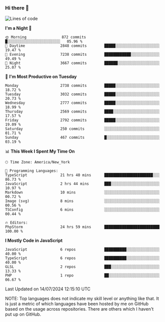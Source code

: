 ### Hi there 👋

<!--
**LynxJinxxy/LynxJinxxy** is a ✨ _special_ ✨ repository because its `README.md` (this file) appears on your GitHub profile.

Here are some ideas to get you started:

- 🔭 I’m currently working on ...
- 🌱 I’m currently learning ...
- 👯 I’m looking to collaborate on ...
- 🤔 I’m looking for help with ...
- 💬 Ask me about ...
- 📫 How to reach me: ...
- 😄 Pronouns: ...
- ⚡ Fun fact: ...
-->

<!--START_SECTION:waka-->
![Lines of code](https://img.shields.io/badge/From%20Hello%20World%20I%27ve%20Written-31.9%20million%20lines%20of%20code-blue)

**I'm a Night 🦉** 

```text
🌞 Morning                872 commits         █░░░░░░░░░░░░░░░░░░░░░░░░   05.96 % 
🌆 Daytime                2848 commits        █████░░░░░░░░░░░░░░░░░░░░   19.47 % 
🌃 Evening                7238 commits        ████████████░░░░░░░░░░░░░   49.49 % 
🌙 Night                  3667 commits        ██████░░░░░░░░░░░░░░░░░░░   25.07 % 
```
📅 **I'm Most Productive on Tuesday** 

```text
Monday                   2738 commits        █████░░░░░░░░░░░░░░░░░░░░   18.72 % 
Tuesday                  3032 commits        █████░░░░░░░░░░░░░░░░░░░░   20.73 % 
Wednesday                2777 commits        █████░░░░░░░░░░░░░░░░░░░░   18.99 % 
Thursday                 2569 commits        ████░░░░░░░░░░░░░░░░░░░░░   17.57 % 
Friday                   2792 commits        █████░░░░░░░░░░░░░░░░░░░░   19.09 % 
Saturday                 250 commits         ░░░░░░░░░░░░░░░░░░░░░░░░░   01.71 % 
Sunday                   467 commits         █░░░░░░░░░░░░░░░░░░░░░░░░   03.19 % 
```


📊 **This Week I Spent My Time On** 

```text
🕑︎ Time Zone: America/New_York

💬 Programming Languages: 
TypeScript               21 hrs 40 mins      ██████████████████████░░░   86.73 % 
JavaScript               2 hrs 44 mins       ███░░░░░░░░░░░░░░░░░░░░░░   10.97 % 
Markdown                 10 mins             ░░░░░░░░░░░░░░░░░░░░░░░░░   00.72 % 
Image (svg)              8 mins              ░░░░░░░░░░░░░░░░░░░░░░░░░   00.56 % 
TSConfig                 6 mins              ░░░░░░░░░░░░░░░░░░░░░░░░░   00.44 % 

🔥 Editors: 
PhpStorm                 24 hrs 59 mins      █████████████████████████   100.00 % 
```

**I Mostly Code in JavaScript** 

```text
JavaScript               6 repos             ██████████░░░░░░░░░░░░░░░   40.00 % 
TypeScript               6 repos             ██████████░░░░░░░░░░░░░░░   40.00 % 
GLSL                     2 repos             ███░░░░░░░░░░░░░░░░░░░░░░   13.33 % 
PHP                      1 repo              ██░░░░░░░░░░░░░░░░░░░░░░░   06.67 % 
```




 Last Updated on 14/07/2024 12:15:10 UTC
<!--END_SECTION:waka-->
NOTE: Top languages does not indicate my skill level or anything like that. It is just a metric of which languages have been hosted by me on GitHub based on the usage across repositories. There are others which I haven't put up on GitHub.
